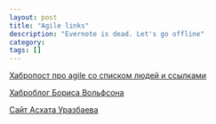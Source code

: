 ```yaml
---
layout: post
title: "Agile links"
description: "Evernote is dead. Let's go offline"
category: 
tags: []
---
```


[Хабропост про agile со списком людей и ссылками](http://habrahabr.ru/post/148238/)

[Хаброблог Бориса Вольфсона](http://habrahabr.ru/users/blv/topics/)

[Сайт Асхата Уразбаева](http://urazbaev.ru/)

